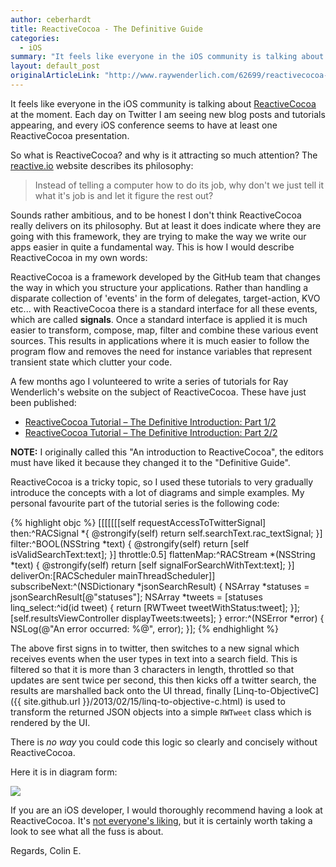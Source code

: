 ```yaml
---
author: ceberhardt
title: ReactiveCocoa - The Definitive Guide
categories:
  - iOS
summary: "It feels like everyone in the iOS community is talking about ReactiveCocoa at the moment. In this blog post I talk briefly about what ReactiveCocoa is and the 'Definitive Guide' which I wrote for raywenderlich.com"
layout: default_post
originalArticleLink: "http://www.raywenderlich.com/62699/reactivecocoa-tutorial-pt1"
---
```


It feels like everyone in the iOS community is talking about [ReactiveCocoa](https://github.com/ReactiveCocoa/ReactiveCocoa) at the moment. Each day on Twitter I am seeing new blog posts and tutorials appearing, and every iOS conference seems to have at least one ReactiveCocoa presentation.

So what is ReactiveCocoa? and why is it attracting so much attention? The [reactive.io](http://reactivecocoa.io/philosophy.html) website describes its philosophy:

> Instead of telling a computer how to do its job, why don't we just tell it what it's job is and let it figure the rest out? 

Sounds rather ambitious, and to be honest I don't think ReactiveCocoa really delivers on its philosophy. But at least it does indicate where they are going with this framework, they are trying to make the way we write our apps easier in quite a fundamental way. This is how I would describe ReactiveCocoa in my own words:

ReactiveCocoa is a framework developed by the GitHub team that changes the way in which you structure your applications. Rather than handling a disparate collection of 'events' in the form of delegates, target-action, KVO etc... with ReactiveCocoa there is a standard interface for all these events, which are called **signals**. Once a standard interface is applied it is much easier to transform, compose, map, filter and combine these various event sources. This results in applications where it is much easier to follow the program flow and removes the need for instance variables that represent transient state which clutter your code.

A few months ago I volunteered to write a series of tutorials for Ray Wenderlich's website on the subject of ReactiveCocoa. These have just been published:

 + [ReactiveCocoa Tutorial – The Definitive Introduction: Part 1/2](http://www.raywenderlich.com/62699/reactivecocoa-tutorial-pt1)
 + [ReactiveCocoa Tutorial – The Definitive Introduction: Part 2/2](http://www.raywenderlich.com/62796/reactivecocoa-tutorial-pt2)

**NOTE:** I originally called this "An introduction to ReactiveCocoa", the editors must have liked it because they changed it to the "Definitive Guide".

ReactiveCocoa is a tricky topic, so I used these tutorials to very gradually introduce the concepts with a lot of diagrams and simple examples. My personal favourite part of the tutorial series is the following code:

{% highlight objc %}
[[[[[[[self requestAccessToTwitterSignal]
  then:^RACSignal *{
    @strongify(self)
    return self.searchText.rac_textSignal;
  }]
  filter:^BOOL(NSString *text) {
    @strongify(self)
    return [self isValidSearchText:text];
  }]
  throttle:0.5]
  flattenMap:^RACStream *(NSString *text) {
    @strongify(self)
    return [self signalForSearchWithText:text];
  }]
  deliverOn:[RACScheduler mainThreadScheduler]]
  subscribeNext:^(NSDictionary *jsonSearchResult) {
    NSArray *statuses = jsonSearchResult[@"statuses"];
    NSArray *tweets = [statuses linq_select:^id(id tweet) {
      return [RWTweet tweetWithStatus:tweet];
    }];
    [self.resultsViewController displayTweets:tweets];
  } error:^(NSError *error) {
    NSLog(@"An error occurred: %@", error);
  }];
{% endhighlight %}

The above first signs in to twitter, then switches to a new signal which receives events when the user types in text into a search field. This is filtered so that it is more than 3 characters in length, throttled so that updates are sent twice per second, this then kicks off a twitter search, the results are marshalled back onto the UI thread, finally [Linq-to-ObjectiveC]({{ site.github.url }}/2013/02/15/linq-to-objective-c.html) is used to transform the returned JSON objects into a simple `RWTweet` class which is rendered by the UI.

There is *no way* you could code this logic so clearly and concisely without ReactiveCocoa.

Here it is in diagram form:

<img src="{{ site.github.url }}/ceberhardt/assets/CompletePipeline.png" />

If you are an iOS developer, I would thoroughly recommend having a look at ReactiveCocoa. It's [not everyone's liking](http://inessential.com/2014/03/10/reactivecocoa), but it is certainly worth taking a look to see what all the fuss is about.

Regards, Colin E. 


 




























